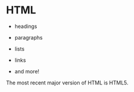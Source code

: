 # HTML







* headings







* paragraphs







* lists







* links







* and more!







The most recent major version of HTML is HTML5.